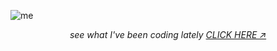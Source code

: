 ![me](https://github.com/user-attachments/assets/253eda6f-4e6c-4e53-a5ca-e4d24218b764)

<p align="center"> 
  <i>see what I've been coding lately
    <a href="https://polyglotparrot.github.io/jump/" target="_blank" rel="noopener noreferrer">CLICK HERE ↗</a>
  </i>
</p>

















  



